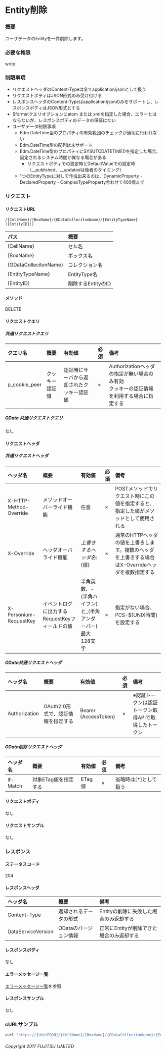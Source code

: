 # Entity削除
### 概要
ユーザデータのEntityを一件削除します。
### 必要な権限
write
### 制限事項
* リクエストヘッダのContent-Typeは全てapplication/jsonとして扱う
* リクエストボディはJSON形式のみ受け付ける
* レスポンスヘッダのContent-Typeはapplication/jsonのみをサポートし、レスポンスボディはJSON形式とする
* $formatクエリオプションにatom または xmlを指定した場合、エラーとはならないが、レスポンスボディのデータの保証はない
* ユーザデータ制限事項
	- Edm.DateTime型のプロパティの有効範囲のチェックが適切に行われない
	- Edm.DateTime型の配列は未サポート
	- Edm.DateTime型のプロパティにSYSUTCDATETIME()を指定した場合、設定されるシステム時間が異なる場合がある
      - リクエストボディでの設定時とDefaultValueでの設定時（\__published、\__updatedは後者のタイミング）
	- 1つのEntityTypeに対して作成出来るのは、DynamicProperty・DeclaredProperty・ComplexTypeProperty合わせて400個まで


### リクエスト
#### リクエストURL
```
/{CellName}/{BoxName}/{ODataCollecitonName}/{EntityTypeName}({EntityID})}
```
|パス|概要|
|:--|:--|
|{CellName}|セル名|
|{BoxName}|ボックス名|
|{ODataCollecitonName}|コレクション名|
|{EntityTypeName}|EntityType名|
|{EntityID}|削除するEntityのID|
#### メソッド
DELETE
#### リクエストクエリ
##### 共通リクエストクエリ
|クエリ名|概要|有効値|必須|備考|
|:--|:--|:--|:--|:--|
|p_cookie_peer|クッキー認証値|認証時にサーバから返却されたクッキー認証値|×|Authorizationヘッダの指定が無い場合のみ有効<br>クッキーの認証情報を利用する場合に指定する|
##### OData 共通リクエストクエリ
なし
#### リクエストヘッダ
##### 共通リクエストヘッダ
|ヘッダ名|概要|有効値|必須|備考|
|:--|:--|:--|:--|:--|
|X-HTTP-Method-Override|メソッドオーバーライド機能|任意|×|POSTメソッドでリクエスト時にこの値を指定すると、指定した値がメソッドとして使用される|
|X-Override|ヘッダオーバライド機能|${上書きするヘッダ名}:${値}|×|通常のHTTPヘッダの値を上書きします。複数のヘッダを上書きする場合はX-Overrideヘッダを複数指定する|
|X-Personium-RequestKey|イベントログに出力するRequestKeyフィールドの値|半角英数、-(半角ハイフン)と_(半角アンダーバー)<br>最大128文字|×|指定がない場合、PCS-${UNIX時間}を設定する|
##### OData共通リクエストヘッダ
|ヘッダ名|概要|有効値|必須|備考|
|:--|:--|:--|:--|:--|
|Authorization|OAuth2.0形式で、認証情報を指定する|Bearer {AccessToken}|×|※認証トークンは認証トークン取得APIで取得したトークン|
##### OData削除リクエストヘッダ
|ヘッダ名|概要|有効値|必須|備考|
|:--|:--|:--|:--|:--|
|If-Match|対象ETag値を指定する|ETag値|×|省略時は[*]として扱う|
#### リクエストボディ
なし
#### リクエストサンプル
なし


### レスポンス
#### ステータスコード
204
#### レスポンスヘッダ
|ヘッダ名|概要|備考|
|:--|:--|:--|
|Content-Type|返却されるデータの形式|Entityの削除に失敗した場合のみ返却する|
|DataServiceVersion|ODataのバージョン情報|正常にEntityが削除できた場合のみ返却する|
#### レスポンスボディ
なし  
#### エラーメッセージ一覧
[エラーメッセージ一覧](004_Error_Messages.html)を参照

#### レスポンスサンプル
なし


### cURLサンプル

```sh
curl "https://{UnitFQDN}/{CellName}/{BoxName}/{ODataCollecitonName}/{EntityTypeName}('{EntityID}')" -X DELETE -i -H 'Authorization: Bearer {AccessToken}' -H 'Accept: application/json'
```

###### Copyright 2017 FUJITSU LIMITED

